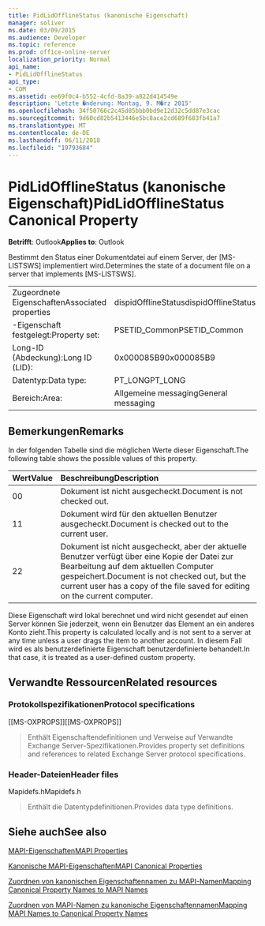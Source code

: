 ```yaml
---
title: PidLidOfflineStatus (kanonische Eigenschaft)
manager: soliver
ms.date: 03/09/2015
ms.audience: Developer
ms.topic: reference
ms.prod: office-online-server
localization_priority: Normal
api_name:
- PidLidOfflineStatus
api_type:
- COM
ms.assetid: ee69f0c4-b552-4cfd-8a39-a822d414549e
description: 'Letzte �nderung: Montag, 9. M�rz 2015'
ms.openlocfilehash: 34f50766c2c45d85bbb0bd9e12d32c5dd87e3cac
ms.sourcegitcommit: 9d60cd82b5413446e5bc8ace2cd689f683fb41a7
ms.translationtype: MT
ms.contentlocale: de-DE
ms.lasthandoff: 06/11/2018
ms.locfileid: "19793684"
---
```

# <a name="pidlidofflinestatus-canonical-property"></a><span data-ttu-id="a503a-103">PidLidOfflineStatus (kanonische Eigenschaft)</span><span class="sxs-lookup"><span data-stu-id="a503a-103">PidLidOfflineStatus Canonical Property</span></span>

  
  
<span data-ttu-id="a503a-104">**Betrifft**: Outlook</span><span class="sxs-lookup"><span data-stu-id="a503a-104">**Applies to**: Outlook</span></span> 
  
<span data-ttu-id="a503a-105">Bestimmt den Status einer Dokumentdatei auf einem Server, der [MS-LISTSWS] implementiert wird.</span><span class="sxs-lookup"><span data-stu-id="a503a-105">Determines the state of a document file on a server that implements [MS-LISTSWS].</span></span>
  
|||
|:-----|:-----|
|<span data-ttu-id="a503a-106">Zugeordnete Eigenschaften</span><span class="sxs-lookup"><span data-stu-id="a503a-106">Associated properties</span></span>  <br/> |<span data-ttu-id="a503a-107">dispidOfflineStatus</span><span class="sxs-lookup"><span data-stu-id="a503a-107">dispidOfflineStatus</span></span>  <br/> |
|<span data-ttu-id="a503a-108">-Eigenschaft festgelegt:</span><span class="sxs-lookup"><span data-stu-id="a503a-108">Property set:</span></span>  <br/> |<span data-ttu-id="a503a-109">PSETID_Common</span><span class="sxs-lookup"><span data-stu-id="a503a-109">PSETID_Common</span></span>  <br/> |
|<span data-ttu-id="a503a-110">Long-ID (Abdeckung):</span><span class="sxs-lookup"><span data-stu-id="a503a-110">Long ID (LID):</span></span>  <br/> |<span data-ttu-id="a503a-111">0x000085B9</span><span class="sxs-lookup"><span data-stu-id="a503a-111">0x000085B9</span></span>  <br/> |
|<span data-ttu-id="a503a-112">Datentyp:</span><span class="sxs-lookup"><span data-stu-id="a503a-112">Data type:</span></span>  <br/> |<span data-ttu-id="a503a-113">PT_LONG</span><span class="sxs-lookup"><span data-stu-id="a503a-113">PT_LONG</span></span>  <br/> |
|<span data-ttu-id="a503a-114">Bereich:</span><span class="sxs-lookup"><span data-stu-id="a503a-114">Area:</span></span>  <br/> |<span data-ttu-id="a503a-115">Allgemeine messaging</span><span class="sxs-lookup"><span data-stu-id="a503a-115">General messaging</span></span>  <br/> |
   
## <a name="remarks"></a><span data-ttu-id="a503a-116">Bemerkungen</span><span class="sxs-lookup"><span data-stu-id="a503a-116">Remarks</span></span>

<span data-ttu-id="a503a-117">In der folgenden Tabelle sind die möglichen Werte dieser Eigenschaft.</span><span class="sxs-lookup"><span data-stu-id="a503a-117">The following table shows the possible values of this property.</span></span>
  
|<span data-ttu-id="a503a-118">**Wert**</span><span class="sxs-lookup"><span data-stu-id="a503a-118">**Value**</span></span>|<span data-ttu-id="a503a-119">**Beschreibung**</span><span class="sxs-lookup"><span data-stu-id="a503a-119">**Description**</span></span>|
|:-----|:-----|
|<span data-ttu-id="a503a-120">0</span><span class="sxs-lookup"><span data-stu-id="a503a-120">0</span></span>  <br/> |<span data-ttu-id="a503a-121">Dokument ist nicht ausgecheckt.</span><span class="sxs-lookup"><span data-stu-id="a503a-121">Document is not checked out.</span></span>  <br/> |
|<span data-ttu-id="a503a-122">1</span><span class="sxs-lookup"><span data-stu-id="a503a-122">1</span></span>  <br/> |<span data-ttu-id="a503a-123">Dokument wird für den aktuellen Benutzer ausgecheckt.</span><span class="sxs-lookup"><span data-stu-id="a503a-123">Document is checked out to the current user.</span></span>  <br/> |
|<span data-ttu-id="a503a-124">2</span><span class="sxs-lookup"><span data-stu-id="a503a-124">2</span></span>  <br/> |<span data-ttu-id="a503a-125">Dokument ist nicht ausgecheckt, aber der aktuelle Benutzer verfügt über eine Kopie der Datei zur Bearbeitung auf dem aktuellen Computer gespeichert.</span><span class="sxs-lookup"><span data-stu-id="a503a-125">Document is not checked out, but the current user has a copy of the file saved for editing on the current computer.</span></span>  <br/> |
   
<span data-ttu-id="a503a-126">Diese Eigenschaft wird lokal berechnet und wird nicht gesendet auf einen Server können Sie jederzeit, wenn ein Benutzer das Element an ein anderes Konto zieht.</span><span class="sxs-lookup"><span data-stu-id="a503a-126">This property is calculated locally and is not sent to a server at any time unless a user drags the item to another account.</span></span> <span data-ttu-id="a503a-127">In diesem Fall wird es als benutzerdefinierte Eigenschaft benutzerdefinierte behandelt.</span><span class="sxs-lookup"><span data-stu-id="a503a-127">In that case, it is treated as a user-defined custom property.</span></span>
  
## <a name="related-resources"></a><span data-ttu-id="a503a-128">Verwandte Ressourcen</span><span class="sxs-lookup"><span data-stu-id="a503a-128">Related resources</span></span>

### <a name="protocol-specifications"></a><span data-ttu-id="a503a-129">Protokollspezifikationen</span><span class="sxs-lookup"><span data-stu-id="a503a-129">Protocol specifications</span></span>

<span data-ttu-id="a503a-130">[[MS-OXPROPS]]</span><span class="sxs-lookup"><span data-stu-id="a503a-130">[[MS-OXPROPS]]</span></span> 
  
> <span data-ttu-id="a503a-131">Enthält Eigenschaftendefinitionen und Verweise auf Verwandte Exchange Server-Spezifikationen.</span><span class="sxs-lookup"><span data-stu-id="a503a-131">Provides property set definitions and references to related Exchange Server protocol specifications.</span></span>
    
### <a name="header-files"></a><span data-ttu-id="a503a-132">Header-Dateien</span><span class="sxs-lookup"><span data-stu-id="a503a-132">Header files</span></span>

<span data-ttu-id="a503a-133">Mapidefs.h</span><span class="sxs-lookup"><span data-stu-id="a503a-133">Mapidefs.h</span></span>
  
> <span data-ttu-id="a503a-134">Enthält die Datentypdefinitionen.</span><span class="sxs-lookup"><span data-stu-id="a503a-134">Provides data type definitions.</span></span>
    
## <a name="see-also"></a><span data-ttu-id="a503a-135">Siehe auch</span><span class="sxs-lookup"><span data-stu-id="a503a-135">See also</span></span>



[<span data-ttu-id="a503a-136">MAPI-Eigenschaften</span><span class="sxs-lookup"><span data-stu-id="a503a-136">MAPI Properties</span></span>](mapi-properties.md)
  
[<span data-ttu-id="a503a-137">Kanonische MAPI-Eigenschaften</span><span class="sxs-lookup"><span data-stu-id="a503a-137">MAPI Canonical Properties</span></span>](mapi-canonical-properties.md)
  
[<span data-ttu-id="a503a-138">Zuordnen von kanonischen Eigenschaftennamen zu MAPI-Namen</span><span class="sxs-lookup"><span data-stu-id="a503a-138">Mapping Canonical Property Names to MAPI Names</span></span>](mapping-canonical-property-names-to-mapi-names.md)
  
[<span data-ttu-id="a503a-139">Zuordnen von MAPI-Namen zu kanonische Eigenschaftennamen</span><span class="sxs-lookup"><span data-stu-id="a503a-139">Mapping MAPI Names to Canonical Property Names</span></span>](mapping-mapi-names-to-canonical-property-names.md)

